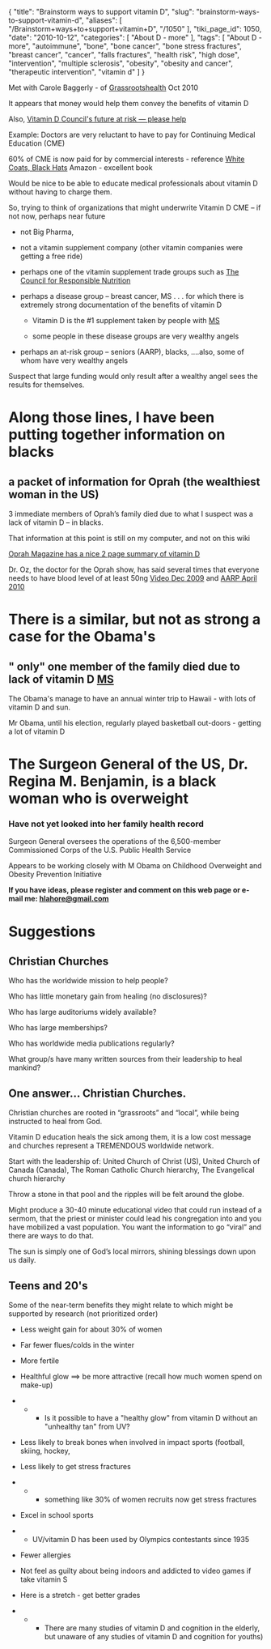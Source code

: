 {
    "title": "Brainstorm ways to support vitamin D",
    "slug": "brainstorm-ways-to-support-vitamin-d",
    "aliases": [
        "/Brainstorm+ways+to+support+vitamin+D",
        "/1050"
    ],
    "tiki_page_id": 1050,
    "date": "2010-10-12",
    "categories": [
        "About D - more"
    ],
    "tags": [
        "About D - more",
        "autoimmune",
        "bone",
        "bone cancer",
        "bone stress fractures",
        "breast cancer",
        "cancer",
        "falls fractures",
        "health risk",
        "high dose",
        "intervention",
        "multiple sclerosis",
        "obesity",
        "obesity and cancer",
        "therapeutic intervention",
        "vitamin d"
    ]
}


Met with Carole Baggerly - of [Grassrootshealth](http://www.Grassrootshealth.org) Oct 2010

It appears that money would help them convey the benefits of vitamin D

Also, [Vitamin D Council's future at risk — please help](http://www.vitamindcouncil.org/vitamin-d-announcements.shtml)

Example: Doctors are very reluctant to have to pay for Continuing Medical Education (CME)

60% of CME is now paid for by commercial interests - reference [White Coats, Black Hats](http://www.amazon.com/s/ref=nb_sb_ss_i_0_22?url=search-alias%3Daps&field-keywords=white+coats+black+hats&sprefix=white+coats+black+hats) Amazon - excellent book

Would be nice to be able to educate medical professionals about vitamin D without having to charge them.

So, trying to think of organizations that might underwrite Vitamin D CME – if not now, perhaps near future

* not Big Pharma,

* not a vitamin supplement company (other vitamin companies were getting a free ride)

* perhaps one of the vitamin supplement trade groups such as [The Council for Responsible Nutrition](http://www.crnusa.org/)

* perhaps a disease group – breast cancer, MS . . .  for which there is extremely strong documentation of the benefits of vitamin D

   * Vitamin D is the #1 supplement taken by people with [MS](/tags/ms.html)

   * some people in these disease groups are very wealthy angels 

* perhaps an at-risk group – seniors (AARP), blacks, ….also, some of whom have very wealthy angels

Suspect that large funding would only result after a wealthy angel sees the results for themselves. 

# Along those lines, I have been putting together information on blacks

## a packet of information for Oprah (the wealthiest woman in the US)

3 immediate members of Oprah’s family died due to what I suspect was a lack of vitamin D – in blacks.  

That information at this point is still on my computer, and not on this wiki

[Oprah Magazine has a nice 2 page summary of vitamin D](https://www.VitaminDWiki.com/tiki-download_file.php?fileId=1544)

Dr. Oz, the doctor for the Oprah show, has said several times that everyone needs to have blood level of at least 50ng  [Video Dec 2009](/tags/video-dec-2009.html) and [AARP April 2010](/tags/aarp-april-2010.html)

# There is a similar, but not as strong a case for the Obama's

## " only" one member of the family died due to lack of vitamin D [MS](/tags/ms.html)

The Obama's manage to have an annual winter trip to Hawaii - with lots of vitamin D and sun.

Mr Obama, until his election, regularly played basketball out-doors - getting a lot of vitamin D

# The Surgeon General of the US, Dr. Regina M. Benjamin,  is a black woman who is overweight

### Have not yet looked into her family health record

Surgeon General oversees the operations of the 6,500-member Commissioned Corps of the U.S. Public Health Service 

Appears to be working closely with M Obama on Childhood Overweight and Obesity Prevention Initiative

 **If you have ideas, please register and comment on this web page or e-mail me: hlahore@gmail.com** 

# Suggestions

## Christian Churches

Who has the worldwide mission to help people?

Who has little monetary gain from healing (no disclosures)?

Who has large auditoriums widely available?

Who has large memberships?

Who has worldwide media publications regularly?

What group/s have many written sources from their leadership to heal mankind?

## One answer…  Christian Churches.

Christian churches are rooted in “grassroots” and “local”, while being instructed to heal from God.

Vitamin D education heals the sick among them, it is a low cost message and churches represent a TREMENDOUS worldwide network.

Start with the leadership of: United Church of Christ (US), United Church of Canada (Canada), The Roman Catholic Church hierarchy, The Evangelical church hierarchy

Throw a stone in that pool and the ripples will be felt around the globe.

Might produce a 30-40 minute educational video that could run instead of a sermom, that the priest or minister could lead his congregation into and you have mobilized a vast population.  You want the information to go “viral” and there are ways to do that.

The sun is simply one of God’s local mirrors, shining blessings down upon us daily.

## Teens and 20's

Some of the near-term benefits they might relate to which might be supported by research (not prioritized order)

- Less weight gain for about 30% of women 

- Far fewer flues/colds in the winter

- More fertile

- Healthful glow ==> be more attractive (recall how much women spend on make-up)

- - -  Is it possible to have a "healthy glow" from vitamin D without an "unhealthy tan" from UV?

- Less likely to break bones when involved in impact sports (football, skiing, hockey,

- Less likely to get stress fractures

- - -   something like 30% of women recruits now get stress fractures

- Excel in school sports

- -   UV/vitamin D has been used by Olympics contestants since 1935

- Fewer allergies

- Not feel as guilty about being indoors and addicted to video games if take vitamin S

- Here is a stretch - get better grades

- - -  There are many studies of vitamin D and cognition in the elderly, but unaware of any studies of vitamin D and cognition for youths)